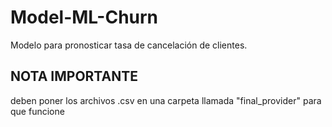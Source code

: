 # Model-ML-Churn
Modelo para pronosticar tasa de cancelación de clientes.

## NOTA IMPORTANTE
deben poner los archivos .csv en una carpeta llamada "final_provider" para que funcione
